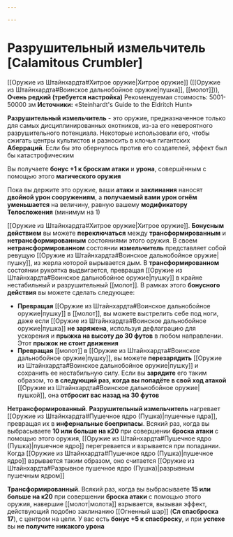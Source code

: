```yaml
---

---
```

# Разрушительный измельчитель [Calamitous Crumbler]

[[Оружие из Штайнхардта#Хитрое оружие|Хитрое оружие]] ([[Оружие из Штайнхардта#Воинское дальнобойное оружие|пушка]], [[молот]])), **Очень редкий (требуется настройка)**
Рекомендуемая стоимость: 5001-50000 зм
**Источники:** «Steinhardt's Guide to the Eldritch Hunt»

**Разрушительный измельчитель** - это оружие, предназначенное только для самых дисциплинированных охотников, из-за его невероятного разрушительного потенциала. Некоторые использовали его, чтобы сжигать центры культистов и разносить в клочья гигантских **Аберраций**. Если бы это обернулось против его создателей, эффект был бы катастрофическим

Вы получаете **бонус +1 к броскам атаки** и **урона**, совершённым с помощью этого **магического оружия**

Пока вы держите это оружие, ваши **атаки** и **заклинания** наносят **двойной урон сооружениям**, а **получаемый вами урон огнём уменьшается** на величину, равную вашему **модификатору Телосложения** (минимум на 1)

[[Оружие из Штайнхардта#Хитрое оружие|Хитрое оружие]]. **Бонусным действием** вы можете **переключаться** между **трансформированным** и **нетрансформированным** состояниями этого оружия. В своем **нетрансформированном** состоянии **измельчитель** представляет собой ревущую [[Оружие из Штайнхардта#Воинское дальнобойное оружие|пушку]], из жерла которой вырывается дым. В **трансформированном** состоянии рукоятка выдвигается, превращая [[Оружие из Штайнхардта#Воинское дальнобойное оружие|пушку]] в крайне нестабильный и разрушительный [[молот]]. В рамках этого **бонусного действия** вы можете сделать следующее:

- **Превращая** [[Оружие из Штайнхардта#Воинское дальнобойное оружие|пушку]] в [[молот]], вы можете выстрелить себе под ноги, даже если [[Оружие из Штайнхардта#Воинское дальнобойное оружие|пушка]] **не заряжена**, используя дефлаграцию для ускорения и **прыжка на высоту до 30 футов** в любом направлении. Этот **прыжок не стоит движения**
- **Превращая** [[молот]] в [[Оружие из Штайнхардта#Воинское дальнобойное оружие|пушку]], вы можете **перезарядить** [[Оружие из Штайнхардта#Воинское дальнобойное оружие|пушку]] и сохранить ее нестабильную силу. Если вы **зарядите** его таким образом, то **в следующий раз, когда вы попадёте в свой ход атакой** [[Оружие из Штайнхардта#Воинское дальнобойное оружие|пушкой]], она **отбросит вас назад на 30 футов**

**Нетрансформированный**. **Разрушительный измельчитель** нагревает [[Оружие из Штайнхардта#Пушечное ядро (Пушка)|пушечные ядра]], превращая их в **инфернальные боеприпасы**. Всякий раз, когда вы выбрасываете **10 или больше на к20** при совершении **броска атаки** с помощью этого оружия, [[Оружие из Штайнхардта#Пушечное ядро (Пушка)|пушечное ядро]] перегревается и взрывается при попадании. Когда [[Оружие из Штайнхардта#Пушечное ядро (Пушка)|пушечное ядро]] взрывается таким образом, оно считается [[Оружие из Штайнхардта#Разрывное пушечное ядро (Пушка)|разрывным пушечным ядром]]

**Трансформированный**. Всякий раз, когда вы выбрасываете **15 или больше на к20** при совершении **броска атаки** с помощью этого оружия, навершие [[молот|молота]] взрывается, вызывая эффект, действующий подобно заклинанию [[Огненный шар]] (**Сл спасброска 17**), с центром на цели. У вас есть **бонус +5 к спасброску**, и при **успехе** вы **не получите никакого урона**